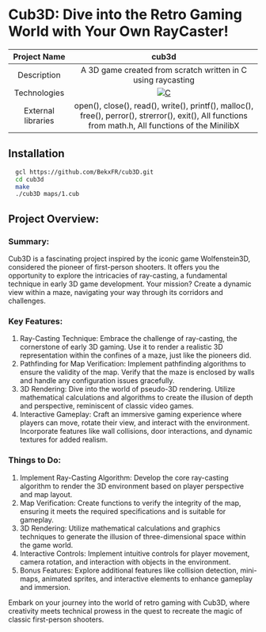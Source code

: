 # Cub3D: Dive into the Retro Gaming World with Your Own RayCaster!

|    Project Name    |                                                                       cub3d                                                                       |
| :----------------: | :-------------------------------------------------------------------------------------------------------------------------------------------------: |
|    Description     |                                             A 3D game created from scratch written in C using raycasting                                            |
|    Technologies    | <a href="#"><img alt="C" src="https://custom-icon-badges.demolab.com/badge/C-03599C.svg?logo=c-in-hexagon&logoColor=white&style=for-the-badge"></a> |
| External libraries |     open(), close(), read(), write(), printf(), malloc(), free(), perror(), strerror(), exit(), All functions from math.h, All functions of the MinilibX      |

## Installation

```bash
  gcl https://github.com/BekxFR/cub3D.git
  cd cub3d
  make
  ./cub3D maps/1.cub
```

## Project Overview:

### Summary:

Cub3D is a fascinating project inspired by the iconic game Wolfenstein3D, considered the pioneer of first-person shooters. It offers you the opportunity to explore the intricacies of ray-casting, a fundamental technique in early 3D game development. Your mission? Create a dynamic view within a maze, navigating your way through its corridors and challenges.

### Key Features:

1. Ray-Casting Technique: Embrace the challenge of ray-casting, the cornerstone of early 3D gaming. Use it to render a realistic 3D representation within the confines of a maze, just like the pioneers did.
2. Pathfinding for Map Verification: Implement pathfinding algorithms to ensure the validity of the map. Verify that the maze is enclosed by walls and handle any configuration issues gracefully.
3. 3D Rendering: Dive into the world of pseudo-3D rendering. Utilize mathematical calculations and algorithms to create the illusion of depth and perspective, reminiscent of classic video games.
4. Interactive Gameplay: Craft an immersive gaming experience where players can move, rotate their view, and interact with the environment. Incorporate features like wall collisions, door interactions, and dynamic textures for added realism.

### Things to Do:
1. Implement Ray-Casting Algorithm: Develop the core ray-casting algorithm to render the 3D environment based on player perspective and map layout.
2. Map Verification: Create functions to verify the integrity of the map, ensuring it meets the required specifications and is suitable for gameplay.
3. 3D Rendering: Utilize mathematical calculations and graphics techniques to generate the illusion of three-dimensional space within the game world.
4. Interactive Controls: Implement intuitive controls for player movement, camera rotation, and interaction with objects in the environment.
5. Bonus Features: Explore additional features like collision detection, mini-maps, animated sprites, and interactive elements to enhance gameplay and immersion.

Embark on your journey into the world of retro gaming with Cub3D, where creativity meets technical prowess in the quest to recreate the magic of classic first-person shooters.
